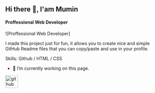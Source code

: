 
## Hi there 👋, I'am Mumin
#### Proffessional Web Developer
![Proffessional Web Developer]

I made this project just for fun, it allows you to create nice and simple GitHub Readme files that you can copy/paste and use in your profile.

Skills: Github / HTML / CSS

- 🔭 I’m currently working on this page. 


[<img src='https://cdn.jsdelivr.net/npm/simple-icons@3.0.1/icons/github.svg' alt='github' height='40'>](https://github.com/mumin01)  

